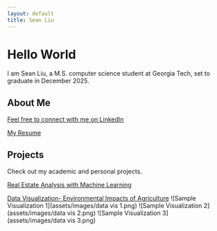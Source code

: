 ```yaml
---
layout: default
title: Sean Liu
---
```


# Hello World
I am Sean Liu, a M.S. computer science student at Georgia Tech, set to graduate in December 2025.

## About Me
[Feel free to connect with me on LinkedIn](https://www.linkedin.com/in/sliu750)

[My Resume](Sean_Liu_Resume_F25.pdf)

## Projects
Check out my academic and personal projects.

[Real Estate Analysis with Machine Learning](https://github.com/sliu750/ML4641-Team-Project)

[Data Visualization- Environmental Impacts of Agriculture](https://syoon029.github.io/6730-Data-Vis-Team-Project.github.io/)
![Sample Visualization 1](assets/images/data vis 1.png)
![Sample Visualization 2](assets/images/data vis 2.png)
![Sample Visualization 3](assets/images/data vis 3.png)
